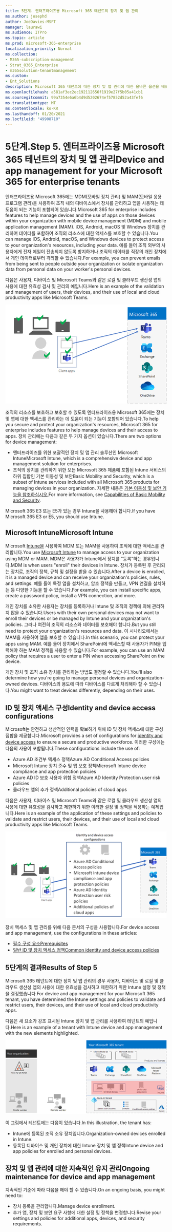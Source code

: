 ```yaml
---
title: 5단계. 엔터프라이즈용 Microsoft 365 테넌트의 장치 및 앱 관리
ms.author: josephd
author: JoeDavies-MSFT
manager: laurawi
ms.audience: ITPro
ms.topic: article
ms.prod: microsoft-365-enterprise
localization_priority: Normal
ms.collection:
- M365-subscription-management
- Strat_O365_Enterprise
- m365solution-tenantmanagement
ms.custom:
- Ent_Solutions
description: Microsoft 365 테넌트에 대한 장치 및 앱 관리에 대한 올바른 옵션을 배포합니다.
ms.openlocfilehash: a581af3ec2ec192112656f1919e27f5b05a41cb1
ms.sourcegitcommit: 99a7354e6a6b4d9d5202674ef57852d52a43fef6
ms.translationtype: MT
ms.contentlocale: ko-KR
ms.lasthandoff: 01/20/2021
ms.locfileid: "49908710"
---
```

# <a name="step-5-device-and-app-management-for-your-microsoft-365-for-enterprise-tenants"></a><span data-ttu-id="8656b-104">5단계.</span><span class="sxs-lookup"><span data-stu-id="8656b-104">Step 5.</span></span> <span data-ttu-id="8656b-105">엔터프라이즈용 Microsoft 365 테넌트의 장치 및 앱 관리</span><span class="sxs-lookup"><span data-stu-id="8656b-105">Device and app management for your Microsoft 365 for enterprise tenants</span></span>

<span data-ttu-id="8656b-106">엔터프라이즈용 Microsoft 365에는 MDM(모바일 장치 관리) 및 MAM(모바일 응용 프로그램 관리)을 사용하여 조직 내의 디바이스에서 장치를 관리하고 앱을 사용하는 데 도움이 되는 기능이 포함되어 있습니다.</span><span class="sxs-lookup"><span data-stu-id="8656b-106">Microsoft 365 for enterprise includes features to help manage devices and the use of apps on those devices within your organization with mobile device management (MDM) and mobile application management (MAM).</span></span> <span data-ttu-id="8656b-107">iOS, Android, macOS 및 Windows 장치를 관리하여 데이터를 포함하여 조직의 리소스에 대한 액세스를 보호할 수 있습니다.</span><span class="sxs-lookup"><span data-stu-id="8656b-107">You can manage iOS, Android, macOS, and Windows devices to protect access to your organization's resources, including your data.</span></span> <span data-ttu-id="8656b-108">예를 들어 조직 외부의 사용자에게 전자 메일이 전송되지 않도록 방지하거나 조직의 데이터를 직장의 개인 장치에서 개인 데이터로부터 격리할 수 있습니다.</span><span class="sxs-lookup"><span data-stu-id="8656b-108">For example, you can prevent emails from being sent to people outside your organization or isolate organization data from personal data on your worker's personal devices.</span></span>

<span data-ttu-id="8656b-109">다음은 사용자, 디바이스 및 Microsoft Teams와 같은 로컬 및 클라우드 생산성 앱의 사용에 대한 유효성 검사 및 관리의 예입니다.</span><span class="sxs-lookup"><span data-stu-id="8656b-109">Here is an example of the validation and management of users, their devices, and their use of local and cloud productivity apps like Microsoft Teams.</span></span>

![사용자, 장치 및 앱의 유효성 검사 및 관리](../media/tenant-management-overview/tenant-management-device-app-mgmt.png)

<span data-ttu-id="8656b-111">조직의 리소스를 보호하고 보호할 수 있도록 엔터프라이즈용 Microsoft 365에는 장치 및 앱에 대한 액세스를 관리하는 데 도움이 되는 기능이 포함되어 있습니다.</span><span class="sxs-lookup"><span data-stu-id="8656b-111">To help you secure and protect your organization's resources, Microsoft 365 for enterprise includes features to help manage devices and their access to apps.</span></span> <span data-ttu-id="8656b-112">장치 관리에는 다음과 같은 두 가지 옵션이 있습니다.</span><span class="sxs-lookup"><span data-stu-id="8656b-112">There are two options for device management:</span></span>

- <span data-ttu-id="8656b-113">엔터프라이즈를 위한 포괄적인 장치 및 앱 관리 솔루션인 Microsoft Intune</span><span class="sxs-lookup"><span data-stu-id="8656b-113">Microsoft Intune, which is a comprehensive device and app management solution for enterprises.</span></span>
- <span data-ttu-id="8656b-114">조직의 장치를 관리하기 위한 모든 Microsoft 365 제품에 포함된 Intune 서비스의 하위 집합인 기본 이동성 및 보안</span><span class="sxs-lookup"><span data-stu-id="8656b-114">Basic Mobility and Security, which is a subset of Intune services included with all Microsoft 365 products for managing devices in your organization.</span></span> <span data-ttu-id="8656b-115">자세한 내용은 [기본 이동성 및 보안 기능을 참조하십시오.](https://docs.microsoft.com/microsoft-365/admin/basic-mobility-security/capabilities)</span><span class="sxs-lookup"><span data-stu-id="8656b-115">For more information, see [Capabilities of Basic Mobility and Security](https://docs.microsoft.com/microsoft-365/admin/basic-mobility-security/capabilities).</span></span>

<span data-ttu-id="8656b-116">Microsoft 365 E3 또는 E5가 있는 경우 Intune을 사용해야 합니다.</span><span class="sxs-lookup"><span data-stu-id="8656b-116">If you have Microsoft 365 E3 or E5, you should use Intune.</span></span>

## <a name="microsoft-intune"></a><span data-ttu-id="8656b-117">Microsoft Intune</span><span class="sxs-lookup"><span data-stu-id="8656b-117">Microsoft Intune</span></span>

<span data-ttu-id="8656b-118">Microsoft [Intune을](https://docs.microsoft.com/mem/intune/fundamentals/planning-guide) 사용하여 MDM 또는 MAM을 사용하여 조직에 대한 액세스를 관리합니다.</span><span class="sxs-lookup"><span data-stu-id="8656b-118">You use [Microsoft Intune](https://docs.microsoft.com/mem/intune/fundamentals/planning-guide) to manage access to your organization using MDM or MAM.</span></span> <span data-ttu-id="8656b-119">MDM은 사용자가 Intune에서 장치를 "등록"하는 경우입니다.</span><span class="sxs-lookup"><span data-stu-id="8656b-119">MDM is when users "enroll" their devices in Intune.</span></span> <span data-ttu-id="8656b-120">장치가 등록된 후 관리되는 장치로, 조직의 정책, 규칙 및 설정을 받을 수 있습니다.</span><span class="sxs-lookup"><span data-stu-id="8656b-120">After a device is enrolled, it is a managed device and can receive your organization's  policies, rules, and settings.</span></span> <span data-ttu-id="8656b-121">예를 들어 특정 앱을 설치하고, 암호 정책을 만들고, VPN 연결을 설치하는 등 다양한 기능을 할 수 있습니다.</span><span class="sxs-lookup"><span data-stu-id="8656b-121">For example, you can install specific apps, create a password policy, install a VPN connection, and more.</span></span>

<span data-ttu-id="8656b-122">개인 장치를 소유한 사용자는 장치를 등록하거나 Intune 및 조직의 정책에 의해 관리하지 않을 수 있습니다.</span><span class="sxs-lookup"><span data-stu-id="8656b-122">Users with their own personal devices may not want to enroll their devices or be managed by Intune and your organization's policies.</span></span> <span data-ttu-id="8656b-123">그러나 여전히 조직의 리소스와 데이터를 보호해야 합니다.</span><span class="sxs-lookup"><span data-stu-id="8656b-123">But you still need to protect your organization's resources and data.</span></span> <span data-ttu-id="8656b-124">이 시나리오에서는 MAM을 사용하여 앱을 보호할 수 있습니다.</span><span class="sxs-lookup"><span data-stu-id="8656b-124">In this scenario, you can protect your apps using MAM.</span></span> <span data-ttu-id="8656b-125">예를 들어 장치에서 SharePoint에 액세스할 때 사용자가 PIN을 입력해야 하는 MAM 정책을 사용할 수 있습니다.</span><span class="sxs-lookup"><span data-stu-id="8656b-125">For example, you can use an MAM policy that requires a user to enter a PIN when accessing SharePoint on the device.</span></span>

<span data-ttu-id="8656b-126">개인 장치 및 조직 소유 장치를 관리하는 방법도 결정할 수 있습니다.</span><span class="sxs-lookup"><span data-stu-id="8656b-126">You'll also determine how you're going to manage personal devices and organization-owned devices.</span></span> <span data-ttu-id="8656b-127">디바이스의 용도에 따라 디바이스를 다르게 처리해야 할 수 있습니다.</span><span class="sxs-lookup"><span data-stu-id="8656b-127">You might want to treat devices differently, depending on their uses.</span></span>

## <a name="identity-and-device-access-configurations"></a><span data-ttu-id="8656b-128">ID 및 장치 액세스 구성</span><span class="sxs-lookup"><span data-stu-id="8656b-128">Identity and device access configurations</span></span>

<span data-ttu-id="8656b-129">Microsoft는 안전하고 생산적인 [](../security/office-365-security/microsoft-365-policies-configurations.md) 인력을 확보하기 위해 ID 및 장치 액세스에 대한 구성 집합을 제공합니다.</span><span class="sxs-lookup"><span data-stu-id="8656b-129">Microsoft provides a set of configurations for [identity and device access](../security/office-365-security/microsoft-365-policies-configurations.md) to ensure a secure and productive workforce.</span></span> <span data-ttu-id="8656b-130">이러한 구성에는 다음의 사용이 포함됩니다.</span><span class="sxs-lookup"><span data-stu-id="8656b-130">These configurations include the use of:</span></span>

- <span data-ttu-id="8656b-131">Azure AD 조건부 액세스 정책</span><span class="sxs-lookup"><span data-stu-id="8656b-131">Azure AD Conditional Access policies</span></span>
- <span data-ttu-id="8656b-132">Microsoft Intune 장치 준수 및 앱 보호 정책</span><span class="sxs-lookup"><span data-stu-id="8656b-132">Microsoft Intune device compliance and app protection policies</span></span>
- <span data-ttu-id="8656b-133">Azure AD ID 보호 사용자 위험 정책</span><span class="sxs-lookup"><span data-stu-id="8656b-133">Azure AD Identity Protection user risk policies</span></span>
- <span data-ttu-id="8656b-134">클라우드 앱의 추가 정책</span><span class="sxs-lookup"><span data-stu-id="8656b-134">Additional policies of cloud apps</span></span>

<span data-ttu-id="8656b-135">다음은 사용자, 디바이스 및 Microsoft Teams와 같은 로컬 및 클라우드 생산성 앱의 사용에 대한 유효성을 검사하고 제한하기 위한 이러한 설정 및 정책을 적용하는 예제입니다.</span><span class="sxs-lookup"><span data-stu-id="8656b-135">Here is an example of the application of these settings and policies to validate and restrict users, their devices, and their use of local and cloud productivity apps like Microsoft Teams.</span></span>

![사용자, 디바이스 및 앱 사용에 대한 요구 사항 및 제한에 대한 ID 및 장치 액세스 구성](../media/tenant-management-overview/tenant-management-device-app-mgmt-golden-config.png)

<span data-ttu-id="8656b-137">장치 액세스 및 앱 관리를 위해 다음 문서의 구성을 사용합니다.</span><span class="sxs-lookup"><span data-stu-id="8656b-137">For device access and app management, use the configurations in these articles:</span></span>

- [<span data-ttu-id="8656b-138">필수 구성 요소</span><span class="sxs-lookup"><span data-stu-id="8656b-138">Prerequisites</span></span>](../security/office-365-security/identity-access-prerequisites.md)
- [<span data-ttu-id="8656b-139">일반 ID 및 장치 액세스 정책</span><span class="sxs-lookup"><span data-stu-id="8656b-139">Common identity and device access policies</span></span>](../security/office-365-security/identity-access-policies.md)

## <a name="results-of-step-5"></a><span data-ttu-id="8656b-140">5단계의 결과</span><span class="sxs-lookup"><span data-stu-id="8656b-140">Results of Step 5</span></span>

<span data-ttu-id="8656b-141">Microsoft 365 테넌트에 대한 장치 및 앱 관리의 경우 사용자, 디바이스 및 로컬 및 클라우드 생산성 앱의 사용에 대한 유효성을 검사하고 제한하기 위한 Intune 설정 및 정책을 결정했습니다.</span><span class="sxs-lookup"><span data-stu-id="8656b-141">For device and app management for your Microsoft 365 tenant, you have determined the Intune settings and policies to validate and restrict users, their devices, and their use of local and cloud productivity apps.</span></span>

<span data-ttu-id="8656b-142">다음은 새 요소가 강조 표시된 Intune 장치 및 앱 관리를 사용하여 테넌트의 예입니다.</span><span class="sxs-lookup"><span data-stu-id="8656b-142">Here is an example of a tenant with Intune device and app management with the new elements highlighted.</span></span>

![Intune 장치 및 앱 관리를 사용하여 테넌트의 예](../media/tenant-management-overview/tenant-management-tenant-build-step5.png)

<span data-ttu-id="8656b-144">이 그림에서 테넌트에는 다음이 있습니다.</span><span class="sxs-lookup"><span data-stu-id="8656b-144">In this illustration, the tenant has:</span></span>

- <span data-ttu-id="8656b-145">Intune에 등록된 조직 소유 장치입니다.</span><span class="sxs-lookup"><span data-stu-id="8656b-145">Organization-owned devices enrolled in Intune.</span></span>
- <span data-ttu-id="8656b-146">등록된 디바이스 및 개인 장치에 대한 Intune 장치 및 앱 정책</span><span class="sxs-lookup"><span data-stu-id="8656b-146">Intune device and app policies for enrolled and personal devices.</span></span>

## <a name="ongoing-maintenance-for-device-and-app-management"></a><span data-ttu-id="8656b-147">장치 및 앱 관리에 대한 지속적인 유지 관리</span><span class="sxs-lookup"><span data-stu-id="8656b-147">Ongoing maintenance for device and app management</span></span>

<span data-ttu-id="8656b-148">지속적인 기준에 따라 다음을 해야 할 수 있습니다.</span><span class="sxs-lookup"><span data-stu-id="8656b-148">On an ongoing basis, you might need to:</span></span> 

- <span data-ttu-id="8656b-149">장치 등록을 관리합니다.</span><span class="sxs-lookup"><span data-stu-id="8656b-149">Manage device enrollment.</span></span>
- <span data-ttu-id="8656b-150">추가 앱, 장치 및 보안 요구 사항에 대한 설정 및 정책을 변경합니다.</span><span class="sxs-lookup"><span data-stu-id="8656b-150">Revise your settings and policies for additional apps, devices, and security requirements.</span></span>
